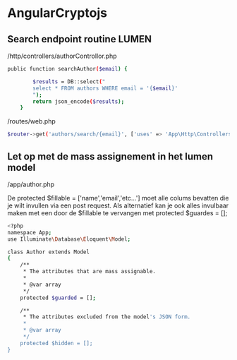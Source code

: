 # AngularCryptojs

## Search endpoint routine LUMEN

/http/controllers/authorControllor.php

```sh
public function searchAuthor($email) {

        $results = DB::select("
        select * FROM authors WHERE email = '{$email}'
        ");
        return json_encode($results);
    }
```

/routes/web.php

```sh
$router->get('authors/search/{email}', ['uses' => 'App\Http\Controllers\AuthorController@searchAuthor']);
```
## Let op met de mass assignement in het lumen model

/app/author.php

De protected $fillable = ['name','email','etc...'] moet alle colums bevatten die je wilt invullen via een post request. Als alternatief kan je ook alles invulbaar maken met een door de $fillable te vervangen met protected $guardes = [];

```sh
<?php
namespace App;
use Illuminate\Database\Eloquent\Model;

class Author extends Model
{
    /**
     * The attributes that are mass assignable.
     *
     * @var array
     */
    protected $guarded = [];

    /**
     * The attributes excluded from the model's JSON form.
     *
     * @var array
     */
    protected $hidden = [];
}
```